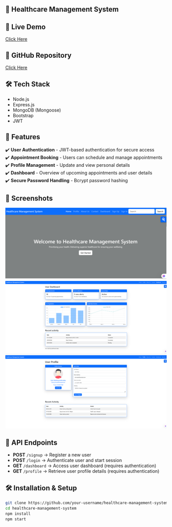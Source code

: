 ## 🏥 Healthcare Management System
 
## 🚀 Live Demo  
[Click Here](https://hms-5i3f.onrender.com/)  

## 📂 GitHub Repository  
[Click Here](https://github.com/dkm3689/Your-Health-Manager)  

## 🛠 Tech Stack  
- Node.js  
- Express.js  
- MongoDB (Mongoose)  
- Bootstrap  
- JWT  

## 📌 Features  
✔️ **User Authentication** - JWT-based authentication for secure access  
✔️ **Appointment Booking** - Users can schedule and manage appointments  
✔️ **Profile Management** - Update and view personal details  
✔️ **Dashboard** - Overview of upcoming appointments and user details  
✔️ **Secure Password Handling** - Bcrypt password hashing  

## 📸 Screenshots  
![Home](assets/hms-home.png) 
![Dashboard](assets/hms-dashboard.png)
![Profile Page](assets/hms-profile.png)  

## 📖 API Endpoints

- **POST** `/signup` → Register a new user  
- **POST** `/login` → Authenticate user and start session  
- **GET** `/dashboard` → Access user dashboard (requires authentication)  
- **GET** `/profile` → Retrieve user profile details (requires authentication)  

## 🛠 Installation & Setup  
```bash
git clone https://github.com/your-username/healthcare-management-system.git
cd healthcare-management-system
npm install
npm start
